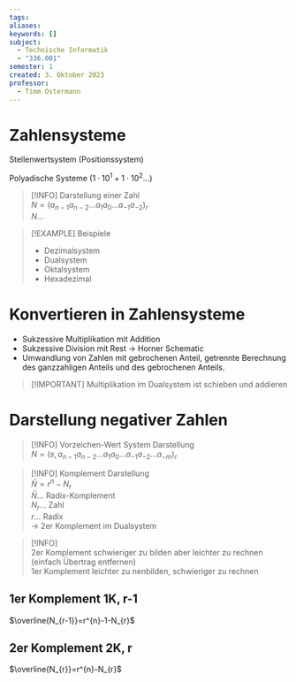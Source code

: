 ```yaml
---
tags: 
aliases: 
keywords: []
subject:
  - Technische Informatik
  - "336.001"
semester: 1
created: 3. Oktober 2023
professor:
  - Timm Ostermann
---
```

 

# Zahlensysteme

Stellenwertsystem (Positionssystem)

Polyadische Systeme ($1\cdot 10^1+1\cdot 10^2\dots$)

> [!INFO] Darstellung einer Zahl  
> $N=(a_{n-1}a_{n-2}\dots a_{1}a_{0}\dots a_{-1}a_{-2})_{r}$  
> $N\dots$ 

> [!EXAMPLE] Beispiele
> - Dezimalsystem
> - Dualsystem
> - Oktalsystem
> - Hexadezimal

# Konvertieren in Zahlensysteme

- Sukzessive Multiplikation mit Addition
- Sukzessive Division mit Rest $\to$ Horner Schematic
- Umwandlung von Zahlen mit gebrochenen Anteil, getrennte Berechnung des ganzzahligen Anteils und des gebrochenen Anteils.

> [!IMPORTANT] Multiplikation im Dualsystem ist schieben und addieren

# Darstellung negativer Zahlen

> [!INFO] Vorzeichen-Wert System Darstellung  
> $N=(s,a_{n-1}a_{n-2}\dots a_{1}a_{0}\dots a_{-1}a_{-2}\dots a_{-m})_{r}$

> [!INFO] Komplement Darstellung  
> $\bar{N} = r^{n}-N_{r}$  
> $\bar{N}\dots$ Radix-Komplement  
> $N_{r}\dots$ Zahl  
> $r\dots$ Radix  
> $\to$ 2er Komplement im Dualsystem

> [!INFO]  
> 2er Komplement schwieriger zu bilden aber leichter zu rechnen (einfach Übertrag entfernen)  
> 1er Komplement leichter zu nenbilden, schwieriger zu rechnen

## 1er Komplement 1K, r-1

$\overline{N_{r-1}}=r^{n}-1-N_{r}$

## 2er Komplement 2K, r

$\overline{N_{r}}=r^{n}-N_{r}$